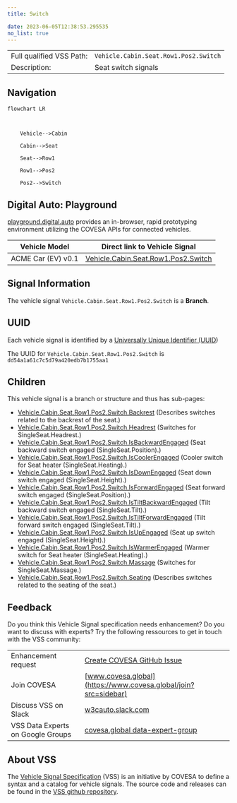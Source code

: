 ```yaml
---
title: Switch

date: 2023-06-05T12:38:53.295535
no_list: true
---
```



| | |
|---|---|
| Full qualified VSS Path: | `Vehicle.Cabin.Seat.Row1.Pos2.Switch` |
| Description: | Seat switch signals |

## Navigation

```mermaid
flowchart LR



    Vehicle-->Cabin

    Cabin-->Seat

    Seat-->Row1

    Row1-->Pos2

    Pos2-->Switch

```


## Digital Auto: Playground

[playground.digital.auto](http://digital.auto) provides an in-browser, rapid prototyping environment utilizing the COVESA APIs for connected vehicles. 

| Vehicle Model | Direct link to Vehicle Signal |
|---|---|
| ACME Car (EV) v0.1 | [Vehicle.Cabin.Seat.Row1.Pos2.Switch](https://digitalauto.netlify.app/model/STLWzk1WyqVVLbfymb4f/cvi/list/Vehicle.Cabin.Seat.Row1.Pos2.Switch/) |


## Signal Information




The vehicle signal `Vehicle.Cabin.Seat.Row1.Pos2.Switch` is a **Branch**.





## UUID

Each vehicle signal is identified by a [Universally Unique Identifier (UUID](https://en.wikipedia.org/wiki/Universally_unique_identifier))

The UUID for `Vehicle.Cabin.Seat.Row1.Pos2.Switch` is `dd54a1a61c7c5d79a420edb7b1755aa1`

## Children

This vehicle signal is a branch or structure and thus has sub-pages:

- [Vehicle.Cabin.Seat.Row1.Pos2.Switch.Backrest](backrest/) (Describes switches related to the backrest of the seat.)
- [Vehicle.Cabin.Seat.Row1.Pos2.Switch.Headrest](headrest/) (Switches for SingleSeat.Headrest.)
- [Vehicle.Cabin.Seat.Row1.Pos2.Switch.IsBackwardEngaged](isbackwardengaged/) (Seat backward switch engaged (SingleSeat.Position).)
- [Vehicle.Cabin.Seat.Row1.Pos2.Switch.IsCoolerEngaged](iscoolerengaged/) (Cooler switch for Seat heater (SingleSeat.Heating).)
- [Vehicle.Cabin.Seat.Row1.Pos2.Switch.IsDownEngaged](isdownengaged/) (Seat down switch engaged (SingleSeat.Height).)
- [Vehicle.Cabin.Seat.Row1.Pos2.Switch.IsForwardEngaged](isforwardengaged/) (Seat forward switch engaged (SingleSeat.Position).)
- [Vehicle.Cabin.Seat.Row1.Pos2.Switch.IsTiltBackwardEngaged](istiltbackwardengaged/) (Tilt backward switch engaged (SingleSeat.Tilt).)
- [Vehicle.Cabin.Seat.Row1.Pos2.Switch.IsTiltForwardEngaged](istiltforwardengaged/) (Tilt forward switch engaged (SingleSeat.Tilt).)
- [Vehicle.Cabin.Seat.Row1.Pos2.Switch.IsUpEngaged](isupengaged/) (Seat up switch engaged (SingleSeat.Height).)
- [Vehicle.Cabin.Seat.Row1.Pos2.Switch.IsWarmerEngaged](iswarmerengaged/) (Warmer switch for Seat heater (SingleSeat.Heating).)
- [Vehicle.Cabin.Seat.Row1.Pos2.Switch.Massage](massage/) (Switches for SingleSeat.Massage.)
- [Vehicle.Cabin.Seat.Row1.Pos2.Switch.Seating](seating/) (Describes switches related to the seating of the seat.)


## Feedback

Do you think this Vehicle Signal specification needs enhancement? Do you want to discuss with experts? Try the following ressources to get in touch with the VSS community:

| | |
|---|---|
| Enhancement request | [Create COVESA GitHub Issue](https://github.com/COVESA/vehicle_signal_specification/issues/new?body=Please+describe+your+feedback&title=Signal+feedback+Vehicle.Cabin.Seat.Row1.Pos2.Switch) |
| Join COVESA | [www.covesa.global](https://www.covesa.global/join?src=sidebar) |
| Discuss VSS on Slack | [w3cauto.slack.com](http://w3cauto.slack.com/) |
| VSS Data Experts on Google Groups | [covesa.global data-expert-group](https://groups.google.com/a/covesa.global/g/data-expert-group) |

## About VSS

The [Vehicle Signal Specification](https://covesa.github.io/vehicle_signal_specification/) (VSS)
is an initiative by COVESA to define a syntax and a catalog for vehicle signals.
The source code and releases can be found in the [VSS github repository](https://github.com/COVESA/vehicle_signal_specification).

